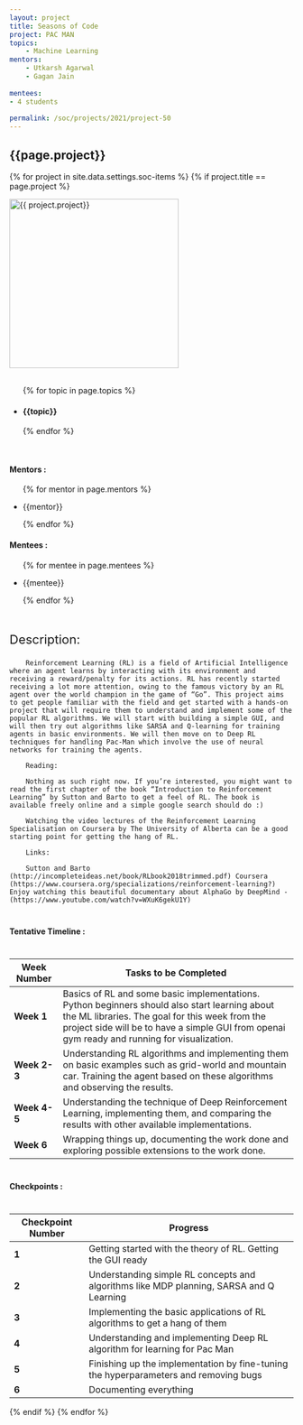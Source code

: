 ```yaml
---
layout: project
title: Seasons of Code
project: PAC MAN
topics:
    - Machine Learning
mentors:
    - Utkarsh Agarwal
    - Gagan Jain    
    
mentees:
- 4 students   
    
permalink: /soc/projects/2021/project-50
---
```


<h2 class="display1 m-3 p-3 text-center">{{page.project}}</h2>

{% for project in site.data.settings.soc-items %}
{% if project.title == page.project %}
<div>
    <img src="{{ site.baseurl }}/{{ project.image }}"  width = "300" height="300" alt="{{ project.project}}" class="border rounded img-soc">
</div>
<div>
    <br>
    <ul>
        {% for topic in page.topics %}
        <li><h4 class="text-primary text-center">{{topic}}</h4></li>
        {% endfor %}
    </ul>
    <br>
    <h4 class="display3  ">Mentors :</h4> 
    <ul>
        {% for mentor in page.mentors %}
        <li><p class="lead">{{mentor}}</p></li>
        {% endfor %}
    </ul>
    <h4 class="display3  ">Mentees :</h4> 
    <ul>
        {% for mentee in page.mentees %}
        <li><p class="lead">{{mentee}}</p></li>
        {% endfor %}
    </ul>
</div>
<div>
    <p class="display3" style = "font-size:22px;" >
        <br>
        Description:
        
        Reinforcement Learning (RL) is a field of Artificial Intelligence where an agent learns by interacting with its environment and receiving a reward/penalty for its actions. RL has recently started receiving a lot more attention, owing to the famous victory by an RL agent over the world champion in the game of “Go”. This project aims to get people familiar with the field and get started with a hands-on project that will require them to understand and implement some of the popular RL algorithms. We will start with building a simple GUI, and will then try out algorithms like SARSA and Q-learning for training agents in basic environments. We will then move on to Deep RL techniques for handling Pac-Man which involve the use of neural networks for training the agents.

        Reading:

        Nothing as such right now. If you’re interested, you might want to read the first chapter of the book “Introduction to Reinforcement Learning” by Sutton and Barto to get a feel of RL. The book is available freely online and a simple google search should do :)

        Watching the video lectures of the Reinforcement Learning Specialisation on Coursera by The University of Alberta can be a good starting point for getting the hang of RL.

        Links:

        Sutton and Barto (http://incompleteideas.net/book/RLbook2018trimmed.pdf) Coursera (https://www.coursera.org/specializations/reinforcement-learning?) Enjoy watching this beautiful documentary about AlphaGo by DeepMind - (https://www.youtube.com/watch?v=WXuK6gekU1Y)
  </p>
</div>
<div>
    <h4 class="display3" style="margin:40px 0px 40px 0px;">Tentative Timeline :</h4>
    <table class = "table table-striped">
  <thead>
    <tr>
      <th>Week Number</th>
      <th>Tasks to be Completed</th>
    </tr>
  </thead>
  <tbody>
    <tr>
      <td><strong>Week 1</strong></td>
      <td>Basics of RL and some basic implementations. Python beginners should also start learning about the ML libraries. The goal for this week from the project side will be to have a simple GUI from openai gym ready and running for visualization.</td>
    </tr>
    <tr>
      <td><strong>Week 2-3</strong></td>
      <td>Understanding RL algorithms and implementing them on basic examples such as grid-world and mountain car. Training the agent based on these algorithms and observing the results.</td>
    </tr>
    <tr>
      <td><strong>Week 4-5</strong></td>
      <td>Understanding the technique of Deep Reinforcement Learning, implementing them, and comparing the results with other available implementations.</td>
    </tr>
    <tr>
      <td><strong>Week 6</strong></td>
      <td>Wrapping things up, documenting the work done and exploring possible extensions to the work done.</td>
    </tr>
  </tbody>
</table>
</div>
<div>
    <h4 class="display3" style="margin:40px 0px 40px 0px;">Checkpoints :</h4>
    <table class = "table table-striped">
  <thead>
    <tr>
      <th>Checkpoint Number</th>
      <th>Progress</th>
    </tr>
  </thead>
  <tbody>
    <tr>
      <td><strong>1</strong></td>
      <td>Getting started with the theory of RL. Getting the GUI ready</td>
    </tr>
    <tr>
      <td><strong>2</strong></td>
      <td>Understanding simple RL concepts and algorithms like MDP planning, SARSA and Q Learning</td>
    </tr>
    <tr>
      <td><strong>3</strong></td>
      <td>Implementing the basic applications of RL algorithms to get a hang of them</td>
    </tr>
    <tr>
      <td><strong>4</strong></td>
      <td>Understanding and implementing Deep RL algorithm for learning for Pac Man</td>
    </tr>
    <tr>
      <td><strong>5</strong></td>
      <td>Finishing up the implementation by fine-tuning the hyperparameters and removing bugs</td>
    </tr>
    <tr>
      <td><strong>6</strong></td>
      <td>Documenting everything</td>
    </tr>
  </tbody>
</table>
</div>
{% endif %}
{% endfor %}
